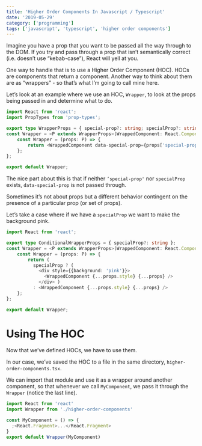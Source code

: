 ```yaml
---
title: 'Higher Order Components In Javascript / Typescript'
date: '2019-05-29'
category: ['programming']
tags: ['javascript', 'typescript', 'higher order components']
---
```


Imagine you have a prop that you want to be passed all the way through to the DOM. If you try and pass through a prop that isn’t semantically correct (i.e. doesn’t use “kebab-case”), React will yell at you.

One way to handle that is to use a Higher Order Component (HOC). HOCs are components that return a component. Another way to think about them are as “wrappers” - so that’s what I’m going to call mine here.

Let’s look at an example where we use an HOC, `Wrapper`, to look at the props being passed in and determine what to do.

```typescript
import React from 'react';
import PropTypes from 'prop-types';

export type WrapperProps = { special-prop?: string; specialProp?: string };
const Wrapper = <P extends WrapperProps>(WrappedComponent: React.ComponentType<P>): React.FunctionComponent<P> => {
    const Wrapper = (props: P) => {
        return <WrappedComponent data-special-prop={props['special-prop'] || props.specialProp} {...props} />;
    };
};

export default Wrapper;
```

The nice part about this is that if neither `’special-prop'` nor `specialProp` exists, `data-special-prop` is not passed through.

Sometimes it’s not about props but a different behavior contingent on the presence of a particular prop (or set of props).

Let’s take a case where if we have a `specialProp` we want to make the background pink.

```typescript
import React from 'react';

export type ConditionalWrapperProps = { specialProp?: string };
const Wrapper = <P extends WrapperProps>(WrappedComponent: React.ComponentType<P>): React.FunctionComponent<P> => {
    const Wrapper = (props: P) => {
        return (
          specialProp ? (
            <div style={{background: 'pink'}}>
              <WrappedComponent {...props.style} {...props} />
            </div> )
          : <WrappedComponent {...props.style} {...props} />
    };
};

export default Wrapper;
```

# Using The HOC

Now that we’ve defined HOCs, we have to use them.

In our case, we’ve saved the HOC to a file in the same directory, `higher-order-components.tsx`.

We can import that module and use it as a wrapper around another component, so that whenever we call `MyComponent`, we pass it through the `Wrapper` (notice the last line).

```javascript
import React from 'react'
import Wrapper from './higher-order-components'

const MyComponent = () => {
  ;<React.Fragment>...</React.Fragment>
}
export default Wrapper(MyComponent)
```
